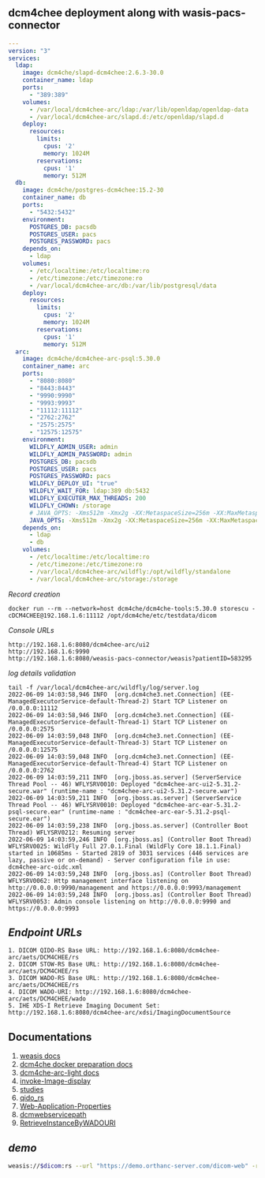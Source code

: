 ## dcm4chee deployment along with wasis-pacs-connector

```yaml
---
version: "3"
services:
  ldap:
    image: dcm4che/slapd-dcm4chee:2.6.3-30.0
    container_name: ldap
    ports:
      - "389:389"
    volumes:
      - /var/local/dcm4chee-arc/ldap:/var/lib/openldap/openldap-data
      - /var/local/dcm4chee-arc/slapd.d:/etc/openldap/slapd.d
    deploy:
      resources:
        limits:
          cpus: '2'
          memory: 1024M
        reservations:
          cpus: '1'
          memory: 512M
  db:
    image: dcm4che/postgres-dcm4chee:15.2-30
    container_name: db
    ports:
      - "5432:5432"
    environment:
      POSTGRES_DB: pacsdb
      POSTGRES_USER: pacs
      POSTGRES_PASSWORD: pacs
    depends_on:
      - ldap
    volumes:
      - /etc/localtime:/etc/localtime:ro
      - /etc/timezone:/etc/timezone:ro
      - /var/local/dcm4chee-arc/db:/var/lib/postgresql/data
    deploy:
      resources:
        limits:
          cpus: '2'
          memory: 1024M
        reservations:
          cpus: '1'
          memory: 512M
  arc:
    image: dcm4che/dcm4chee-arc-psql:5.30.0
    container_name: arc
    ports:
      - "8080:8080"
      - "8443:8443"
      - "9990:9990"
      - "9993:9993"
      - "11112:11112"
      - "2762:2762"
      - "2575:2575"
      - "12575:12575"
    environment:
      WILDFLY_ADMIN_USER: admin
      WILDFLY_ADMIN_PASSWORD: admin
      POSTGRES_DB: pacsdb
      POSTGRES_USER: pacs
      POSTGRES_PASSWORD: pacs
      WILDFLY_DEPLOY_UI: "true"
      WILDFLY_WAIT_FOR: ldap:389 db:5432
      WILDFLY_EXECUTER_MAX_THREADS: 200
      WILDFLY_CHOWN: /storage
      # JAVA_OPTS: -Xms512m -Xmx2g -XX:MetaspaceSize=256m -XX:MaxMetaspaceSize=512m -XX:+UseG1GC -XX:MaxGCPauseMillis=200 -XX:G1HeapRegionSize=16M  -Dfile.encoding=UTF-8 -Dsun.jnu.encoding=UTF-8 -Duser.timezone=UTC -Djava.net.preferIPv4Stack=true -Djava.awt.headless=true -Duser.language=en -Duser.region=US -Dfile.encoding=UTF-8 -Dsun.jnu.encoding=UTF-8 -Djava.security.egd=file:/dev/./urandom -Dsun.net.client.defaultConnectTimeout=10000 -Dsun.net.client.defaultReadTimeout=30000 -Djava.util.concurrent.ForkJoinPool.common.parallelism=2 -Djava.security.egd=file:/dev/urandom -Djava.rmi.server.hostname=192.168.1.6 -Dcom.sun.management.jmxremote -Dcom.sun.management.jmxremote.port=1099 -Dcom.sun.management.jmxremote.rmi.port=1099 -Dcom.sun.management.jmxremote.ssl=false -Dcom.sun.management.jmxremote.authenticate=false -Dcom.sun.management.jmxremote.local.only=false -Dcom.sun.management.jmxremote.host=0.0.0.0
      JAVA_OPTS: -Xms512m -Xmx2g -XX:MetaspaceSize=256m -XX:MaxMetaspaceSize=512m -XX:+UseG1GC -XX:MaxGCPauseMillis=200 -XX:G1HeapRegionSize=16M -Djboss.tx.node.id=arc -Djava.net.preferIPv4Stack=true -Djboss.modules.system.pkgs=org.jboss.byteman -Djava.awt.headless=true -agentlib:jdwp=transport=dt_socket,address=*:8787,server=y,suspend=n
    depends_on:
      - ldap
      - db
    volumes:
      - /etc/localtime:/etc/localtime:ro
      - /etc/timezone:/etc/timezone:ro
      - /var/local/dcm4chee-arc/wildfly:/opt/wildfly/standalone
      - /var/local/dcm4chee-arc/storage:/storage
```

_Record creation_

```console
docker run --rm --network=host dcm4che/dcm4che-tools:5.30.0 storescu -cDCM4CHEE@192.168.1.6:11112 /opt/dcm4che/etc/testdata/dicom
```

_Console URLs_

```console
http://192.168.1.6:8080/dcm4chee-arc/ui2
http://192.168.1.6:9990
http://192.168.1.6:8080/weasis-pacs-connector/weasis?patientID=583295
```

_log details validation_

```console
tail -f /var/local/dcm4chee-arc/wildfly/log/server.log
2022-06-09 14:03:58,946 INFO  [org.dcm4che3.net.Connection] (EE-ManagedExecutorService-default-Thread-2) Start TCP Listener on /0.0.0.0:11112
2022-06-09 14:03:58,946 INFO  [org.dcm4che3.net.Connection] (EE-ManagedExecutorService-default-Thread-1) Start TCP Listener on /0.0.0.0:2575
2022-06-09 14:03:59,048 INFO  [org.dcm4che3.net.Connection] (EE-ManagedExecutorService-default-Thread-3) Start TCP Listener on /0.0.0.0:12575
2022-06-09 14:03:59,048 INFO  [org.dcm4che3.net.Connection] (EE-ManagedExecutorService-default-Thread-4) Start TCP Listener on /0.0.0.0:2762
2022-06-09 14:03:59,211 INFO  [org.jboss.as.server] (ServerService Thread Pool -- 46) WFLYSRV0010: Deployed "dcm4chee-arc-ui2-5.31.2-secure.war" (runtime-name : "dcm4chee-arc-ui2-5.31.2-secure.war")
2022-06-09 14:03:59,211 INFO  [org.jboss.as.server] (ServerService Thread Pool -- 46) WFLYSRV0010: Deployed "dcm4chee-arc-ear-5.31.2-psql-secure.ear" (runtime-name : "dcm4chee-arc-ear-5.31.2-psql-secure.ear")
2022-06-09 14:03:59,238 INFO  [org.jboss.as.server] (Controller Boot Thread) WFLYSRV0212: Resuming server
2022-06-09 14:03:59,246 INFO  [org.jboss.as] (Controller Boot Thread) WFLYSRV0025: WildFly Full 27.0.1.Final (WildFly Core 18.1.1.Final) started in 10685ms - Started 2819 of 3031 services (446 services are lazy, passive or on-demand) - Server configuration file in use: dcm4chee-arc-oidc.xml
2022-06-09 14:03:59,248 INFO  [org.jboss.as] (Controller Boot Thread) WFLYSRV0062: Http management interface listening on http://0.0.0.0:9990/management and https://0.0.0.0:9993/management
2022-06-09 14:03:59,248 INFO  [org.jboss.as] (Controller Boot Thread) WFLYSRV0053: Admin console listening on http://0.0.0.0:9990 and https://0.0.0.0:9993
```

## _Endpoint URLs_

```console
1. DICOM QIDO-RS Base URL: http://192.168.1.6:8080/dcm4chee-arc/aets/DCM4CHEE/rs
2. DICOM STOW-RS Base URL: http://192.168.1.6:8080/dcm4chee-arc/aets/DCM4CHEE/rs
3. DICOM WADO-RS Base URL: http://192.168.1.6:8080/dcm4chee-arc/aets/DCM4CHEE/rs
4. DICOM WADO-URI: http://192.168.1.6:8080/dcm4chee-arc/aets/DCM4CHEE/wado
5. IHE XDS-I Retrieve Imaging Document Set: http://192.168.1.6:8080/dcm4chee-arc/xdsi/ImagingDocumentSource
```

## Documentations

1. [weasis docs](https://github.com/nroduit/weasis-pacs-connector#launch-weasis-with-other-parameters)
2. [dcm4che docker preparation docs](https://github.com/dcm4che-dockerfiles/dcm4chee-arc-psql#deploy-additional-applications)
3. [dcm4che-arc-light docs](https://github.com/dcm4che/dcm4chee-arc-light/wiki/Get-Started-Tutorials)
4. [invoke-Image-display](https://github.com/dcm4che/dcm4chee-arc-light/wiki/Invoke-Image-Display)
5. [studies](http://54.169.118.34:8080/dcm4chee-arc/aets/DCM4CHEE/rs/studies)
6. [qido_rs](https://github.com/dcm4che/dcm4chee-arc-light/wiki/RESTful-Services#qido_rs)
7. [Web-Application-Properties](https://github.com/dcm4che/dcm4chee-arc-light/wiki/Web-Application-Properties)
8. [dcmwebservicepath](https://dcm4chee-arc-cs.readthedocs.io/en/latest/networking/config/webApplication.html#dcmwebservicepath)
9. [RetrieveInstanceByWADOURI](https://smart-api.info/ui/be87344696148a41f577aca202ce84df#/WADO-URI/RetrieveInstanceByWADOURI)


## _demo_
```bash
weasis://$dicom:rs --url "https://demo.orthanc-server.com/dicom-web" -r "patientID=ozp00SjY2xG"
```
